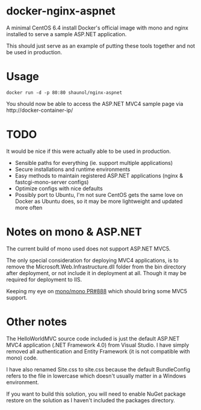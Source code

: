 docker-nginx-aspnet
==================

A minimal CentOS 6.4 install Docker's official image with mono and nginx installed to serve a sample ASP.NET application.

This should just serve as an example of putting these tools together and not be used in production.

Usage
==================

`docker run -d -p 80:80 shaunol/nginx-aspnet`

You should now be able to access the ASP.NET MVC4 sample page via http://docker-container-ip/

TODO
==================

It would be nice if this were actually able to be used in production.

* Sensible paths for everything (ie. support multiple applications)
* Secure installations and runtime environments
* Easy methods to maintain registered ASP.NET applications (nginx & fastcgi-mono-server configs)
* Optimize configs with nice defaults
* Possibly port to Ubuntu, I'm not sure CentOS gets the same love on Docker as Ubuntu does, so it may be more lightweight and updated more often

Notes on mono & ASP.NET
==================

The current build of mono used does not support ASP.NET MVC5.

The only special consideration for deploying MVC4 applications, is to remove the Microsoft.Web.Infrastructure.dll folder from the bin directory after deployment, or not include it in deployment at all. Though it may be required for deployment to IIS.

Keeping my eye on [mono/mono PR#888](https://github.com/mono/mono/pull/888) which should bring some MVC5 support.

Other notes
==================

The HelloWorldMVC source code included is just the default ASP.NET MVC4 application (.NET Framework 4.0) from Visual Studio. I have simply removed all authentication and Entity Framework (it is not compatible with mono) code. 

I have also renamed Site.css to site.css because the default BundleConfig refers to the file in lowercase which doesn't usually matter in a Windows environment. 

If you want to build this solution, you will need to enable NuGet package restore on the solution as I haven't included the packages directory.